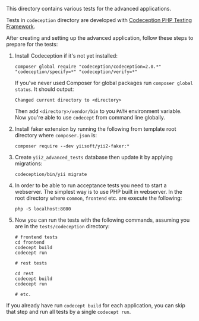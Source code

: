 This directory contains various tests for the advanced applications.

Tests in `codeception` directory are developed with [Codeception PHP Testing Framework](http://codeception.com/).

After creating and setting up the advanced application, follow these steps to prepare for the tests:

1. Install Codeception if it's not yet installed:

   ```
   composer global require "codeception/codeception=2.0.*" "codeception/specify=*" "codeception/verify=*"
   ```

   If you've never used Composer for global packages run `composer global status`. It should output:

   ```
   Changed current directory to <directory>
   ```

   Then add `<directory>/vendor/bin` to you `PATH` environment variable. Now you're able to use `codecept` from command
   line globally.

2. Install faker extension by running the following from template root directory where `composer.json` is:

   ```
   composer require --dev yiisoft/yii2-faker:*
   ```

3. Create `yii2_advanced_tests` database then update it by applying migrations:

   ```
   codeception/bin/yii migrate
   ```

4. In order to be able to run acceptance tests you need to start a webserver. The simplest way is to use PHP built in
   webserver. In the root directory where `common`, `frontend` etc. are execute the following:

   ```
   php -S localhost:8080
   ```

5. Now you can run the tests with the following commands, assuming you are in the `tests/codeception` directory:

   ```
   # frontend tests
   cd frontend
   codecept build
   codecept run

   # rest tests

   cd rest
   codecept build
   codecept run

   # etc.
   ```

  If you already have run `codecept build` for each application, you can skip that step and run all tests by a single `codecept run`.
